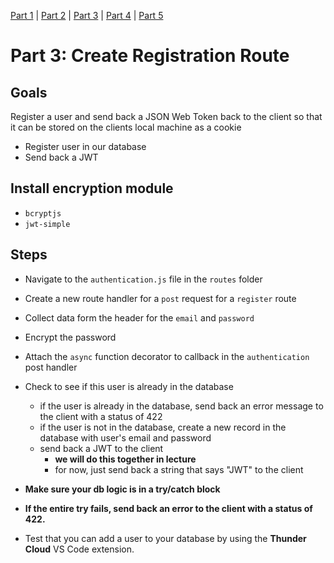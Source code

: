 [Part 1](./Part1.md) | [Part 2](./Part2.md) | [Part 3](./Part3.md) | [Part 4](./Part4.md) | [Part 5](./Part5.md)
# Part 3: Create Registration Route

## Goals
Register a user and send back a JSON Web Token  back to the client so that it can be stored on the clients local machine as a cookie

- Register user in our database
- Send back a JWT

## Install encryption module
- `bcryptjs`
- `jwt-simple`
## Steps
- Navigate to the `authentication.js` file in the `routes` folder
- Create a new route handler for a `post` request for a `register` route
- Collect data form the header for the `email` and `password`
- Encrypt the password 
- Attach the `async` function decorator to callback in the `authentication` post handler 
- Check to see if this user is already in the database 
    - if the user is already in the database, send back an error message to the client with a status of 422 
    - if the user is not in the database, create a new record in the database with user's email and password 
    - send back a JWT to the client
        - **we will do this together in lecture**
        - for now, just send back a string that says "JWT" to the client

- **Make sure your db logic is in a try/catch block**
- **If the entire try fails, send back an error to the client with a status of 422.**
- Test that you can add a user to your database by using the **Thunder Cloud** VS Code extension.





